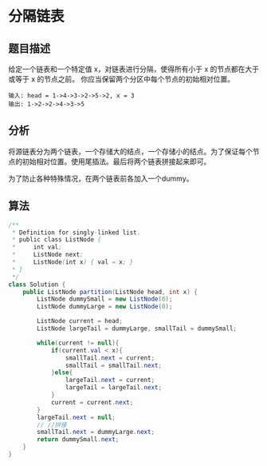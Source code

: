 # 分隔链表

## 题目描述

给定一个链表和一个特定值 x，对链表进行分隔，使得所有小于 x 的节点都在大于或等于 x 的节点之前。
你应当保留两个分区中每个节点的初始相对位置。

```
输入: head = 1->4->3->2->5->2, x = 3
输出: 1->2->2->4->3->5
```

## 分析

将源链表分为两个链表，一个存储大的结点，一个存储小的结点。为了保证每个节点的初始相对位置。使用尾插法。最后将两个链表拼接起来即可。

为了防止各种特殊情况，在两个链表前各加入一个dummy。

## 算法

```java
/**
 * Definition for singly-linked list.
 * public class ListNode {
 *     int val;
 *     ListNode next;
 *     ListNode(int x) { val = x; }
 * }
 */
class Solution {
    public ListNode partition(ListNode head, int x) {
        ListNode dummySmall = new ListNode(0);
        ListNode dummyLarge = new ListNode(0);

        ListNode current = head;
        ListNode largeTail = dummyLarge, smallTail = dummySmall;

        while(current != null){
            if(current.val < x){
                smallTail.next = current;
                smallTail = smallTail.next;
            }else{
                largeTail.next = current;
                largeTail = largeTail.next;
            }
            current = current.next;
        }
        largeTail.next = null;
        // //拼接
        smallTail.next = dummyLarge.next;
        return dummySmall.next;
    }
}
```